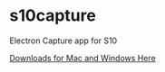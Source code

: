 # s10capture
Electron Capture app for S10

<a href="https://github.com/steveseguin/s10capture/releases/">Downloads for Mac and Windows Here</a>
